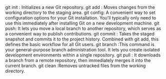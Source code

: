 git init : Initializes a new Git repository.
git add : Moves changes from the working directory to the staging area.
git config: A convenient way to set configuration options for your Git installation. You’ll typically only need to use this immediately after installing Git on a new development machine.
git push: It lets you move a local branch to another repository, which serves as a convenient way to publish contributions.
git commit : Takes the staged snapshot and commits it to the project history. Combined with git add, this defines the basic workflow for all Git users.
git branch :This command is your general-purpose branch administration tool. It lets you create isolated development environments within a single repository.
git pull : It downloads a branch from a remote repository, then immediately merges it into the current branch. 
git clean :Removes untracked files from the working directory.